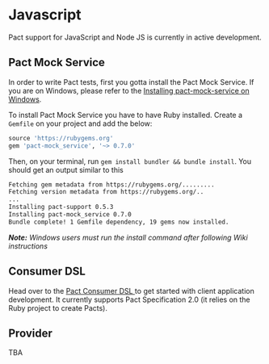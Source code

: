 # Javascript

Pact support for JavaScript and Node JS is currently in active development.

## Pact Mock Service
In order to write Pact tests, first you gotta install the Pact Mock Service. If you are on Windows, please refer to the [Installing pact-mock-service on Windows](https://github.com/bethesque/pact-mock_service/wiki/Installing-the-pact-mock_service-gem-on-Windows).

To install Pact Mock Service you have to have Ruby installed. Create a `Gemfile` on your project and add the below:

```ruby
source 'https://rubygems.org'
gem 'pact-mock_service', '~> 0.7.0'
```

Then, on your terminal, run `gem install bundler && bundle install`. You should get an output similar to this

```bash
Fetching gem metadata from https://rubygems.org/.........
Fetching version metadata from https://rubygems.org/..
...
Installing pact-support 0.5.3
Installing pact-mock_service 0.7.0
Bundle complete! 1 Gemfile dependency, 19 gems now installed.
```

_**Note:** Windows users must run the install command after following Wiki instructions_

## Consumer DSL

Head over to the [Pact Consumer DSL ](https://github.com/DiUS/pact-consumer-js-dsl)to get started with client application development. It currently supports Pact Specification 2.0 (it relies on the Ruby project to create Pacts).

## Provider

TBA